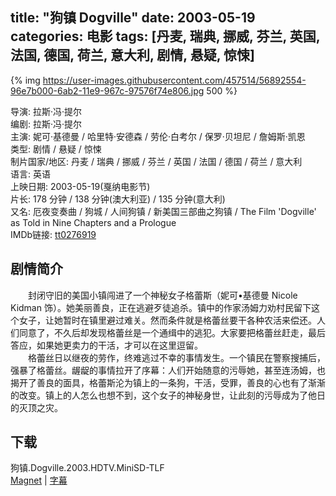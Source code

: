 title: "狗镇 Dogville"
date: 2003-05-19
categories: 电影
tags: [丹麦, 瑞典, 挪威, 芬兰, 英国, 法国, 德国, 荷兰, 意大利, 剧情, 悬疑, 惊悚]
---
{% img https://user-images.githubusercontent.com/457514/56892554-96e7b000-6ab2-11e9-967c-97576f74e806.jpg 500 %}

导演: 拉斯·冯·提尔  
编剧: 拉斯·冯·提尔  
主演: 妮可·基德曼 / 哈里特·安德森 / 劳伦·白考尔 / 保罗·贝坦尼 / 詹姆斯·凯恩  
类型: 剧情 / 悬疑 / 惊悚  
制片国家/地区: 丹麦 / 瑞典 / 挪威 / 芬兰 / 英国 / 法国 / 德国 / 荷兰 / 意大利  
语言: 英语  
上映日期: 2003-05-19(戛纳电影节)  
片长: 178 分钟 / 138 分钟(澳大利亚) / 135 分钟(意大利)  
又名: 厄夜变奏曲 / 狗城 / 人间狗镇 / 新美国三部曲之狗镇 / The Film 'Dogville' as Told in Nine Chapters and a Prologue  
IMDb链接: [tt0276919](http://www.imdb.com/title/tt0276919)

## 剧情简介
　　封闭守旧的美国小镇闯进了一个神秘女子格蕾斯（妮可•基德曼 Nicole Kidman 饰）。她美丽善良，正在逃避歹徒追杀。镇中的作家汤姆力劝村民留下这个女子，让她暂时在镇里避过难关。然而条件就是格蕾丝要干各种农活来偿还。人们同意了，不久后却发现格蕾丝是一个通缉中的逃犯。大家要把格蕾丝赶走，最后答应，如果她更卖力的干活，才可以在这里逗留。  
　　格蕾丝日以继夜的劳作，终难逃过不幸的事情发生。一个镇民在警察搜捕后，强暴了格蕾丝。龌龊的事情拉开了序幕：人们开始随意的污辱她，甚至连汤姆，也揭开了善良的面具，格蕾斯沦为镇上的一条狗，干活，受罪，善良的心也有了渐渐的改变。镇上的人怎么也想不到，这个女子的神秘身世，让此刻的污辱成为了他日的灭顶之灾。

## 下载
狗镇.Dogville.2003.HDTV.MiniSD-TLF  
[Magnet](magnet:?xt=urn:btih:AFD773071F754D255CC1FBBEFDDB2B39CEEE605D) | [字幕](https://github.com/heartnn/y.heartnn.com/files/3127165/Dogville.2003.HDTV.MiniSD-TLF.zip)
